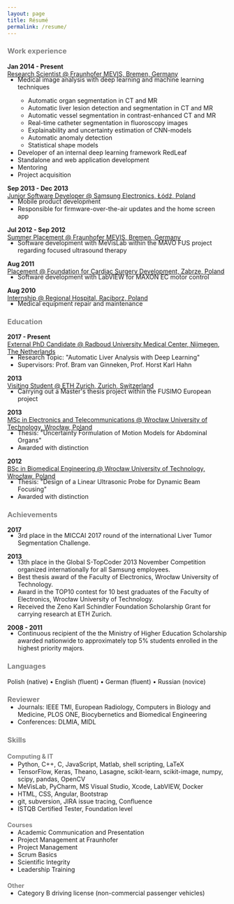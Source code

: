 ```yaml
---
layout: page
title: Résumé
permalink: /resume/
---
```


<h3 style="color:grey">Work experience</h3>

**Jan 2014 - Present** <br>
<u>Research Scientist @ Fraunhofer MEVIS, Bremen, Germany</u>
<ul style="margin-top:-18px">
  <li>Medical image analysis with deep learning and machine learning techniques</li>
  <ul style="margin-bottom:0px">
    <li>Automatic organ segmentation in CT and MR</li>
    <li>Automatic liver lesion detection and segmentation in CT and MR</li>
    <li>Automatic vessel segmentation in contrast-enhanced CT and MR</li>
    <li>Real-time catheter segmentation in fluoroscopy images</li>
    <li>Explainability and uncertainty estimation of CNN-models</li>
    <li>Automatic anomaly detection</li>
    <li>Statistical shape models</li>
  </ul>
  <li>Developer of an internal deep learning framework RedLeaf</li>
  <li>Standalone and web application development</li>
  <li>Mentoring</li>
  <li>Project acquisition</li>
</ul>

**Sep 2013 - Dec 2013** <br>
<u>Junior Software Developer @ Samsung Electronics, Łódź, Poland</u>
<ul style="margin-top:-18px">
  <li>Mobile product development</li>
  <li>Responsible for firmware-over-the-air updates and the home screen app</li>
</ul>

**Jul 2012 - Sep 2012** <br>
<u>Summer Placement @ Fraunhofer MEVIS, Bremen, Germany</u>
<ul style="margin-top:-18px">
  <li>Software development with MeVisLab within the MAVO FUS project regarding focused ultrasound therapy </li>
</ul>


**Aug 2011** <br>
<u>Placement @ Foundation for Cardiac Surgery Development, Zabrze, Poland</u>
<ul style="margin-top:-18px">
  <li>Software development with LabVIEW for MAXON EC motor control</li>
</ul>

**Aug 2010** <br>
<u>Internship @ Regional Hospital, Raciborz, Poland</u>
<ul style="margin-top:-18px">
  <li>Medical equipment repair and maintenance</li>
</ul>

<h3 style="color:grey">Education</h3>

**2017 - Present** <br>
<u>External PhD Candidate @ Radboud University Medical Center, Nijmegen, The Netherlands</u>
<ul style="margin-top:-18px">
  <li>Research Topic: "Automatic Liver Analysis with Deep Learning"</li>
  <li>Supervisors: Prof. Bram van Ginneken, Prof. Horst Karl Hahn</li>
</ul>

**2013** <br>
<u>Visiting Student @ ETH Zurich, Zurich, Switzerland</u>
<ul style="margin-top:-18px">
  <li>Carrying out a Master's thesis project within the FUSIMO European project</li>
</ul>

**2013** <br>
<u>MSc in Electronics and Telecommunications @ Wrocław University of Technology, Wrocław, Poland</u>
<ul style="margin-top:-18px">
  <li>Thesis: "Uncertainty Formulation of Motion Models for Abdominal Organs"</li>
  <li>Awarded with distinction</li>
</ul>

**2012** <br>
<u>BSc in Biomedical Engineering @ Wrocław University of Technology, Wrocław, Poland</u>
<ul style="margin-top:-18px">
  <li>Thesis: "Design of a Linear Ultrasonic Probe for Dynamic Beam Focusing"</li>
  <li>Awarded with distinction</li>
</ul>

<h3 style="color:grey">Achievements</h3>

**2017**
<ul style="margin-top:-18px">
  <li>3rd place in the MICCAI 2017 round of the international Liver Tumor Segmentation Challenge.</li>
</ul>

**2013**
<ul style="margin-top:-18px">
  <li>13th place in the Global S-TopCoder 2013 November Competition organized internationally for all Samsung employees.</li>
  <li>Best thesis award of the Faculty of Electronics, Wrocław University of Technology.</li>
  <li>Award in the TOP10 contest for 10 best graduates of the Faculty of Electronics, Wrocław University of Technology.</li>
  <li>Received  the Zeno Karl Schindler Foundation Scholarship Grant for carrying research at ETH Zurich.</li>
</ul>

**2008 - 2011**
<ul style="margin-top:-18px">
  <li>Continuous recipient of the the Ministry of Higher Education Scholarship awarded nationwide to approximately top 5% students enrolled in the highest priority majors.</li>
</ul>

<h3 style="color:grey">Languages</h3>

Polish (native) • English (fluent) • German (fluent) • Russian (novice)

<h3 style="color:grey">Reviewer</h3>
<ul style="margin-top:-18px">
  <li>Journals: IEEE TMI, European Radiology, Computers in Biology and Medicine, PLOS ONE,
  Biocybernetics and Biomedical Engineering</li>
  <li>Conferences: DLMIA, MIDL</li>
</ul>

<h3 style="color:grey">Skills</h3>

<h4 style="color:grey">Computing & IT</h4>

<ul style="margin-top:-18px">
  <li>Python, C++, C, JavaScript, Matlab, shell scripting, LaTeX</li>
  <li>TensorFlow, Keras, Theano, Lasagne, scikit-learn, scikit-image, numpy, scipy, pandas, OpenCV</li>
  <li>MeVisLab, PyCharm, MS Visual Studio, Xcode, LabVIEW, Docker</li>
  <li>HTML, CSS, Angular, Bootstrap</li>
  <li>git, subversion, JIRA issue tracing, Confluence</li>
  <li>ISTQB Certified Tester, Foundation level</li>
</ul>

<h4 style="color:grey">Courses</h4>
<ul style="margin-top:-18px">
  <li>Academic Communication and Presentation</li>
  <li>Project Management at Fraunhofer</li>
  <li>Project Management</li>
  <li>Scrum Basics</li>
  <li>Scientific Integrity</li>
  <li>Leadership Training</li>
</ul>

<h4 style="color:grey">Other</h4>
<ul style="margin-top:-18px">
  <li>Category B driving license (non-commercial passenger vehicles)</li>
</ul> 

